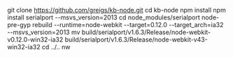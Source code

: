 git clone https://github.com/greigs/kb-node.git
cd kb-node
npm install
npm install serialport --msvs_version=2013
cd node_modules/serialport
node-pre-gyp rebuild --runtime=node-webkit --target=0.12.0  --target_arch=ia32 --msvs_version=2013
mv build/serialport/v1.6.3/Release/node-webkit-v0.12.0-win32-ia32 build/serialport/v1.6.3/Release/node-webkit-v43-win32-ia32
cd ../..
nw 
